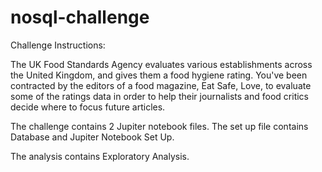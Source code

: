 # nosql-challenge
Challenge Instructions:

The UK Food Standards Agency evaluates various establishments across the United Kingdom, and gives them a food hygiene rating. You've been contracted by the editors of a food magazine, Eat Safe, Love, to evaluate some of the ratings data in order to help their journalists and food critics decide where to focus future articles.

The challenge contains 2 Jupiter notebook files. The set up file contains Database and Jupiter Notebook Set Up. 

The analysis contains Exploratory Analysis.
